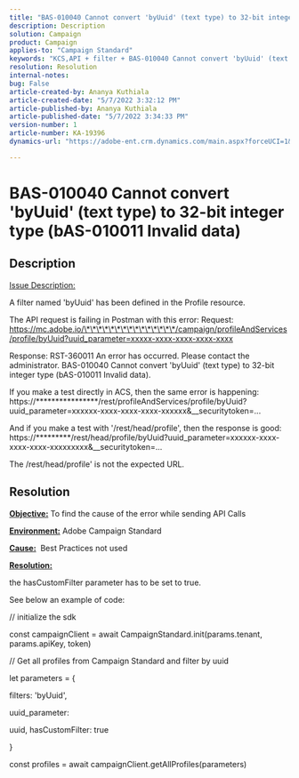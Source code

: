 ```yaml
---
title: "BAS-010040 Cannot convert 'byUuid' (text type) to 32-bit integer type (bAS-010011 Invalid data)"
description: Description
solution: Campaign
product: Campaign
applies-to: "Campaign Standard"
keywords: "KCS,API + filter + BAS-010040 Cannot convert 'byUuid' (text type) to 32-bit integer type (bAS-010011 Invalid data)"
resolution: Resolution
internal-notes: 
bug: False
article-created-by: Ananya Kuthiala
article-created-date: "5/7/2022 3:32:12 PM"
article-published-by: Ananya Kuthiala
article-published-date: "5/7/2022 3:34:33 PM"
version-number: 1
article-number: KA-19396
dynamics-url: "https://adobe-ent.crm.dynamics.com/main.aspx?forceUCI=1&pagetype=entityrecord&etn=knowledgearticle&id=6bbfd5d7-1ace-ec11-a7b5-0022480a8e40"

---
```

# BAS-010040 Cannot convert 'byUuid' (text type) to 32-bit integer type (bAS-010011 Invalid data)

## Description


<u>Issue Description:</u>

A filter named 'byUuid' has been defined in the Profile resource.

The API request is failing in Postman with this error:
 Request: https://mc.adobe.io/\*\*\*\*\*\*\*\*\*\*\*\*\*\*\*/campaign/profileAndServices/profile/byUuid?uuid_parameter=xxxxx-xxxx-xxxx-xxxx-xxxx

Response: RST-360011 An error has occurred. Please contact the administrator.
 BAS-010040 Cannot convert 'byUuid' (text type) to 32-bit integer type (bAS-010011 Invalid data).

If you make a test directly in ACS, then the same error is happening:
 https://\*\*\*\*\*\*\*\*\*\*\*\*\*\*\*\*/rest/profileAndServices/profile/byUuid?uuid_parameter=xxxxxx-xxxx-xxxx-xxxx-xxxxxx&__securitytoken=...

And if you make a test with '/rest/head/profile', then the response is good:
 https://\*\*\*\*\*\*\*\*\*/rest/head/profile/byUuid?uuid_parameter=xxxxxx-xxxx-xxxx-xxxx-xxxxxxxxx&__securitytoken=...

The /rest/head/profile' is not the expected URL.


## Resolution


<b><u>Objective:</u></b> To find the cause of the error while sending API Calls

<b><u>Environment:</u></b> Adobe Campaign Standard

<b><u>Cause:</u></b>  Best Practices not used

<b><u>Resolution:</u></b>



the hasCustomFilter parameter has to be set to true.

See below an example of code:

// initialize the sdk

const campaignClient = await CampaignStandard.init(params.tenant, params.apiKey, token)

// Get all profiles from Campaign Standard and filter by uuid

let parameters = {

filters: 'byUuid',

uuid_parameter:

uuid, hasCustomFilter: true

}

const profiles = await campaignClient.getAllProfiles(parameters)

